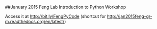 ##January 2015 Feng Lab Introduction to Python Workshop

Access it at http://bit.ly/FengPyCode (shortcut for http://jan2015feng-gr-m.readthedocs.org/en/latest/)


